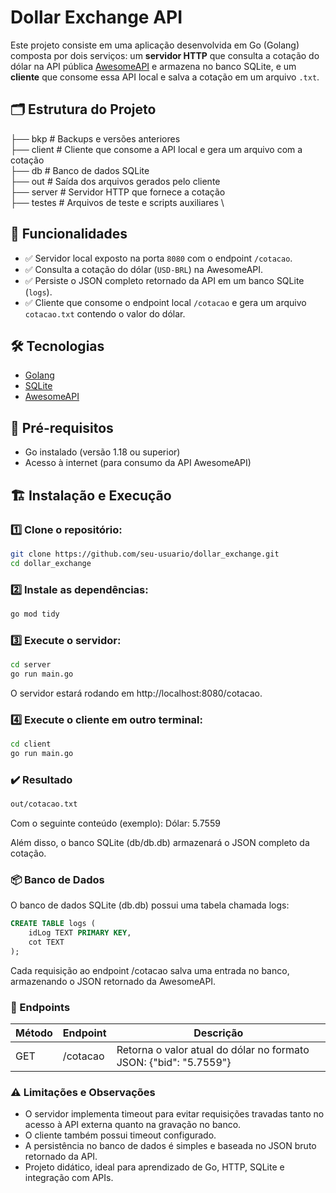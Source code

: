 # Dollar Exchange API

Este projeto consiste em uma aplicação desenvolvida em Go (Golang) composta por dois serviços: um **servidor HTTP** que consulta a cotação do dólar na API pública [AwesomeAPI](https://docs.awesomeapi.com.br/api-de-moedas) e armazena no banco SQLite, e um **cliente** que consome essa API local e salva a cotação em um arquivo `.txt`.

## 🗂️ Estrutura do Projeto

├── bkp # Backups e versões anteriores \
├── client # Cliente que consome a API local e gera um arquivo com a cotação \
├── db # Banco de dados SQLite \
├── out # Saída dos arquivos gerados pelo cliente \
├── server # Servidor HTTP que fornece a cotação \
├── testes # Arquivos de teste e scripts auxiliares \


## 🚀 Funcionalidades

- ✅ Servidor local exposto na porta `8080` com o endpoint `/cotacao`.
- ✅ Consulta a cotação do dólar (`USD-BRL`) na AwesomeAPI.
- ✅ Persiste o JSON completo retornado da API em um banco SQLite (`logs`).
- ✅ Cliente que consome o endpoint local `/cotacao` e gera um arquivo `cotacao.txt` contendo o valor do dólar.

## 🛠️ Tecnologias

- [Golang](https://golang.org/)
- [SQLite](https://www.sqlite.org/)
- [AwesomeAPI](https://docs.awesomeapi.com.br/api-de-moedas)

## 🔧 Pré-requisitos

- Go instalado (versão 1.18 ou superior)
- Acesso à internet (para consumo da API AwesomeAPI)

## 🏗️ Instalação e Execução

### 1️⃣ Clone o repositório:

```bash
git clone https://github.com/seu-usuario/dollar_exchange.git
cd dollar_exchange
```

### 2️⃣ Instale as dependências:

```bash
go mod tidy
```

### 3️⃣ Execute o servidor:

```bash
cd server
go run main.go
```
O servidor estará rodando em http://localhost:8080/cotacao.

### 4️⃣ Execute o cliente em outro terminal:

```bash
cd client
go run main.go
```

### ✔️ Resultado

```bash
out/cotacao.txt
```
Com o seguinte conteúdo (exemplo): Dólar: 5.7559

Além disso, o banco SQLite (db/db.db) armazenará o JSON completo da cotação.


### 📦 Banco de Dados
O banco de dados SQLite (db.db) possui uma tabela chamada logs:

```sql
CREATE TABLE logs (
    idLog TEXT PRIMARY KEY,
    cot TEXT
);
```
Cada requisição ao endpoint /cotacao salva uma entrada no banco, armazenando o JSON retornado da AwesomeAPI.

### 🔗 Endpoints

**Método**   | **Endpoint**   | **Descrição**
--------- | ------  | ------
GET | /cotacao | Retorna o valor atual do dólar no formato JSON: {"bid": "5.7559"}


### ⚠️ Limitações e Observações
- O servidor implementa timeout para evitar requisições travadas tanto no acesso à API externa quanto na gravação no banco.
- O cliente também possui timeout configurado.
- A persistência no banco de dados é simples e baseada no JSON bruto retornado da API.
- Projeto didático, ideal para aprendizado de Go, HTTP, SQLite e integração com APIs.
